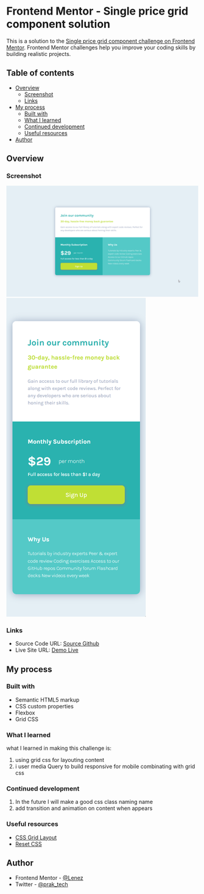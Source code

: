 # Frontend Mentor - Single price grid component solution

This is a solution to the [Single price grid component challenge on Frontend Mentor](https://www.frontendmentor.io/challenges/single-price-grid-component-5ce41129d0ff452fec5abbbc). Frontend Mentor challenges help you improve your coding skills by building realistic projects.

## Table of contents

- [Overview](#overview)
  - [Screenshot](#screenshot)
  - [Links](#links)
- [My process](#my-process)
  - [Built with](#built-with)
  - [What I learned](#what-i-learned)
  - [Continued development](#continued-development)
  - [Useful resources](#useful-resources)
- [Author](#author)

## Overview

### Screenshot

![Desktop preview](./screenshoot/desktop-preview.png)
![Mobile preview](./screenshoot/mobile-preview.png)

### Links

- Source Code URL: [Source Github](https://github.com/lenez12/Single-price-grid-component.git)
- Live Site URL: [Demo Live](https://lenez-single-price.netlify.app/)

## My process

### Built with

- Semantic HTML5 markup
- CSS custom properties
- Flexbox
- Grid CSS

### What I learned

what I learned in making this challenge is:

1. using grid css for layouting content
2. i user media Query to build responsive for mobile combinating with grid css

### Continued development

1. In the future I will make a good css class naming name
2. add transition and animation on content when appears

### Useful resources

- [CSS Grid Layout](https://www.w3schools.com/css/css_grid.asp)
- [Reset CSS](https://piccalil.li/blog/a-modern-css-reset/)

## Author

- Frontend Mentor - [@Lenez](https://www.frontendmentor.io/profile/lenez)
- Twitter - [@prak_tech](https://www.twitter.com/prak_tech)

